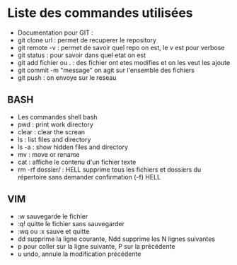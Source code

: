 Liste des commandes utilisées
=============================

* Documentation pour GIT :
* git clone url : permet de recuperer le repository
* git remote -v  : permet de savoir quel repo on est, le v est pour verbose
* git status : pour savoir dans quel etat on est
* git add fichier ou . : des fichier ont etes modifies et on les veut les ajoute
* git commit -m "message" on agit sur l'ensemble des fichiers
* git push : on envoye sur le reseau


BASH
----

* Les commandes shell bash
* pwd : print work directory
* clear : clear the screan
* ls : list files and directory
* ls -a : show hidden files and directory
* mv : move or rename
* cat : affiche le contenu d'un fichier texte
* rm -rf dossier/ : HELL supprime tous les fichiers et dossiers du répertoire sans demander confirmation (-f) HELL


VIM
---

* :w sauvegarde le fichier
* :q! quitte le fichier sans sauvegarder
* :wq ou :x sauve et quitte
* dd supprime la ligne courante, Ndd supprime les N lignes suivantes
* p pour coller sur la ligne suivante, P sur la précédente
* u undo, annule la modification précédente
